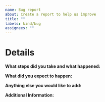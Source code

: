 ```yaml
---
name: Bug report
about: Create a report to help us improve
title: ""
labels: kind/bug
assignees: ""
---
```


# Details

**What steps did you take and what happened:**

<!-- Note: This should be a clear and concise description of what the bug is. -->

**What did you expect to happen:**

<!-- Note: Describe in as much detail what you expect to happen. -->

**Anything else you would like to add:**

<!-- Note: Miscellaneous information that will assist in solving the issue. -->

**Additional Information:**

<!-- Note: Anything to give further context to the bug report. -->
